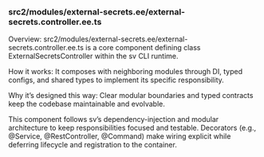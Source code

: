 ### src2/modules/external-secrets.ee/external-secrets.controller.ee.ts

Overview: src2/modules/external-secrets.ee/external-secrets.controller.ee.ts is a core component defining class ExternalSecretsController within the sv CLI runtime.

How it works: It composes with neighboring modules through DI, typed configs, and shared types to implement its specific responsibility.

Why it’s designed this way: Clear modular boundaries and typed contracts keep the codebase maintainable and evolvable.

This component follows sv’s dependency-injection and modular architecture to keep responsibilities focused and testable. Decorators (e.g., @Service, @RestController, @Command) make wiring explicit while deferring lifecycle and registration to the container.
